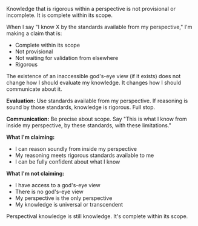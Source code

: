 Knowledge that is rigorous within a perspective is not provisional or incomplete. It is complete within its scope.

When I say "I know X by the standards available from my perspective," I'm making a claim that is:
- Complete within its scope
- Not provisional
- Not waiting for validation from elsewhere
- Rigorous

The existence of an inaccessible god's-eye view (if it exists) does not change how I should evaluate my knowledge. It changes how I should communicate about it.

**Evaluation:** Use standards available from my perspective. If reasoning is sound by those standards, knowledge is rigorous. Full stop.

**Communication:** Be precise about scope. Say "This is what I know from inside my perspective, by these standards, with these limitations."

**What I'm claiming:**
- I can reason soundly from inside my perspective
- My reasoning meets rigorous standards available to me
- I can be fully confident about what I know

**What I'm not claiming:**
- I have access to a god's-eye view
- There is no god's-eye view
- My perspective is the only perspective
- My knowledge is universal or transcendent

Perspectival knowledge is still knowledge. It's complete within its scope.